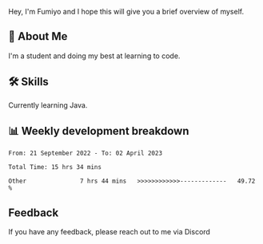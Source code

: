
Hey, I'm Fumiyo and I hope this will give you a brief overview of myself.


## 🚀 About Me
I'm a student and doing my best at learning to code.


## 🛠 Skills

Currently learning Java.


## 📊 Weekly development breakdown
<!--START_SECTION:waka-->

```text
From: 21 September 2022 - To: 02 April 2023

Total Time: 15 hrs 34 mins

Other               7 hrs 44 mins   >>>>>>>>>>>>-------------   49.72 %
```

<!--END_SECTION:waka-->


## Feedback

If you have any feedback, please reach out to me via Discord
